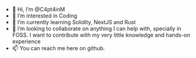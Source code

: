 - 👋 Hi, I’m @C4pt4inM
- 👀 I’m interested in Coding
- 🌱 I’m currently learning Solidity, NextJS and Rust
- 💞️ I’m looking to collaborate on anything I can help with, specially in FOSS. I want to contribute with my very little knowledge and hands-on experience 
- 📫 You can reach me here on github.

<!---
C4pt4inM/C4pt4inM is a ✨ special ✨ repository because its `README.md` (this file) appears on your GitHub profile.
You can click the Preview link to take a look at your changes.
--->
